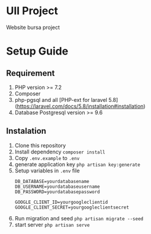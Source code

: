 # UII Project
Website bursa project

# Setup Guide

## Requirement
1. PHP version >= 7.2
2. Composer
3. php-pgsql and all [PHP-ext for laravel 5.8] (https://laravel.com/docs/5.8/installation#installation)
4. Database Postgresql version >= 9.6

## Instalation
1. Clone this repository
2. Install dependency `composer install`
3. Copy `.env.example` to `.env`
4. generate application key `php artisan key:generate`
5. Setup variables in `.env` file
   ```
   DB_DATABASE=yourdatabasename
   DB_USERNAME=yourdatabaseusername
   DB_PASSWORD=yourdatabasepassword

   GOOGLE_CLIENT_ID=yourgoogleclientid
   GOOGLE_CLIENT_SECRET=yourgoogleclientsecret
   ```
6. Run migration and seed `php artisan migrate --seed`
7. start server `php artisan serve`
